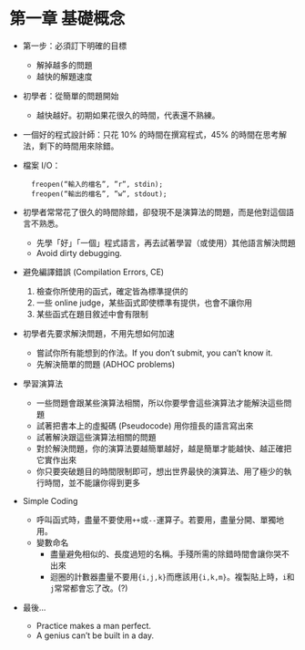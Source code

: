 # 第一章 基礎概念

* 第一步：必須訂下明確的目標
  * 解掉越多的問題
  * 越快的解題速度

* 初學者：從簡單的問題開始
  * 越快越好。初期如果花很久的時間，代表還不熟練。 

* 一個好的程式設計師：只花 10% 的時間在撰寫程式，45% 的時間在思考解法，剩下的時間用來除錯。

* 檔案 I/O：

        freopen(“輸入的檔名”, ”r”, stdin);
        freopen(“輸出的檔名”, ”w”, stdout);
        
* 初學者常常花了很久的時間除錯，卻發現不是演算法的問題，而是他對這個語言不熟悉。
  * 先學「好」「一個」程式語言，再去試著學習（或使用）其他語言解決問題
  * Avoid dirty debugging.

* 避免編譯錯誤 (Compilation Errors, CE)
  1. 檢查你所使用的函式，確定皆為標準提供的
  2. 一些 online judge，某些函式即使標準有提供，也會不讓你用
  3. 某些函式在題目敘述中會有限制

* 初學者先要求解決問題，不用先想如何加速
  * 嘗試你所有能想到的作法。If you don’t submit, you can’t know it.
  * 先解決簡單的問題 (ADHOC problems)

* 學習演算法
  * 一些問題會跟某些演算法相關，所以你要學會這些演算法才能解決這些問題
  * 試著把書本上的虛擬碼 (Pseudocode) 用你擅長的語言寫出來
  * 試著解決跟這些演算法相關的問題
  * 對於解決問題，你的演算法要越簡單越好，越是簡單才能越快、越正確把它實作出來
  * 你只要突破題目的時間限制即可，想出世界最快的演算法、用了極少的執行時間，並不能讓你得到更多

* Simple Coding
  * 呼叫函式時，盡量不要使用`++`或`--`運算子。若要用，盡量分開、單獨地用。
  * 變數命名
     * 盡量避免相似的、長度過短的名稱。手殘所需的除錯時間會讓你哭不出來
     * 迴圈的計數器盡量不要用`{i,j,k}`而應該用`{i,k,m}`。複製貼上時，`i`和`j`常常都會忘了改。(?)

* 最後...
  * Practice makes a man perfect.
  * A genius can’t be built in a day.
